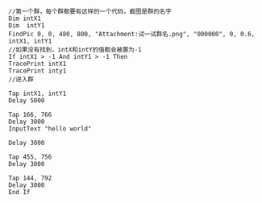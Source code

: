 
	//第一个群，每个群都要有这样的一个代码，截图是群的名字
	Dim intX1
	Dim  intY1
	FindPic 0, 0, 480, 800, "Attachment:试一试群名.png", "000000", 0, 0.6, intX1, intY1
	//如果没有找到，intX和intY的值都会被置为-1
	If intX1 > -1 And intY1 > -1 Then
	TracePrint intX1
	TracePrint inty1
	//进入群

	Tap intX1, intY1
	Delay 5000

	Tap 166, 766
	Delay 3000
	InputText "hello world"

	Delay 3000

	Tap 455, 756
	Delay 3000

	Tap 144, 792
	Delay 3000
	End If